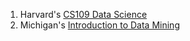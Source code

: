 
1. Harvard's [CS109 Data Science](http://cs109.github.io/2014/)
2. Michigan's [Introduction to Data Mining](http://www-users.cs.umn.edu/~kumar/dmbook/index.php)

